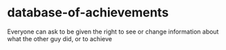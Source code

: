 # database-of-achievements
Everyone can ask to be given the right to see or change information about what the other guy did, or to achieve
